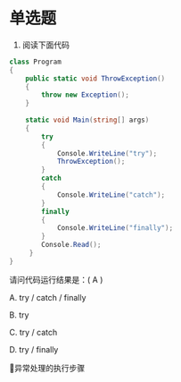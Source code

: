# 单选题

1. 阅读下面代码

```c#
class Program
{
	public static void ThrowException()
    {
		throw new Exception();
    }
    
	static void Main(string[] args)
    {
		try
        {
			Console.WriteLine("try");
            ThrowException();
        }
	    catch
        {
			Console.WriteLine("catch");
        }
	    finally
        {
		    Console.WriteLine("finally");
        }
	    Console.Read();
     }
}
```

请问代码运行结果是：( A )

A.   try / catch / finally

B.    try 

C.    try / catch

D.   try / finally

:pencil:异常处理的执行步骤

